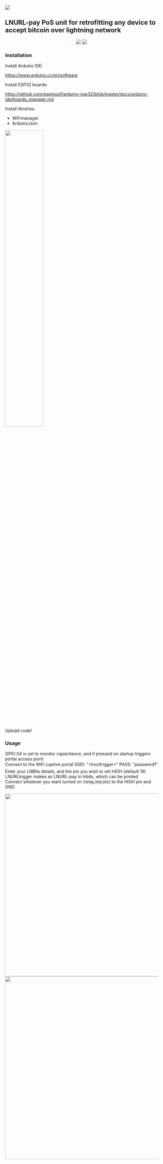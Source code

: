 <img align="center" src="https://i.imgur.com/yexX2uy.png">

## LNURL-pay PoS unit for retrofitting any device to accept bitcoin over lightning network

<p align="center">
<img src="https://i.ibb.co/4WcQR6r/trigger3.gif">
  <img src="https://i.ibb.co/R002brg/trigger1.gif">
  </p>

### Installation

Install Arduino IDE: 

https://www.arduino.cc/en/software

Install ESP32 boards: 

https://github.com/espressif/arduino-esp32/blob/master/docs/arduino-ide/boards_manager.md

Install libraries:
- WiFimanager
- ArduinoJson

<img src="https://i.imgur.com/KEg2QsN.png" width="50%">

Upload code!

### Usage

GPIO 04 is set to monitor capacitance, and if pressed on startup triggers portal access point<br/>
Connect to the WiFi captive portal SSID: "⚡lnurltrigger⚡" PASS: "password1"<br/>
Enter your LNBits details, and the pin you wish to set HIGH (default 16)<br/>
LNURLtrigger makes an LNURL-pay in lnbits, which can be printed<br/>
Connect whatever you want turned on (relay,led,etc) to the HIGH pin and GND
<p align="center">
<img width="600px" src="https://i.imgur.com/iSCQQbb.png"><br/>
<img align="center" src="https://i.imgur.com/I8T5QVe.gif" width="600px">
</p>

